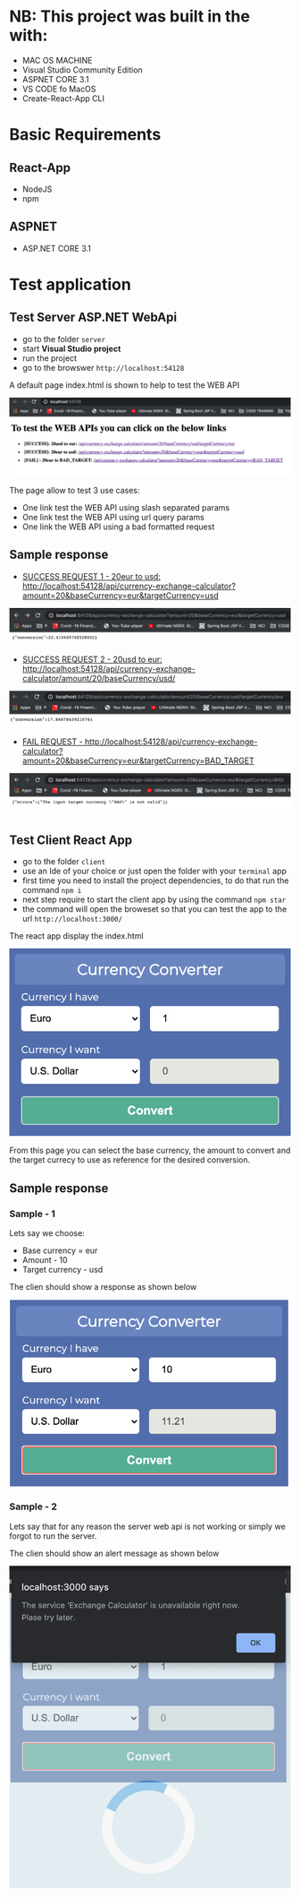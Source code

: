 # NB: This project was built in the with:

- MAC OS MACHINE
- Visual Studio Community Edition
- ASPNET CORE 3.1
- VS CODE fo MacOS
- Create-React-App CLI

# Basic Requirements

## React-App

- NodeJS
- npm

## ASPNET

- ASP.NET CORE 3.1

# Test application

## Test Server ASP.NET WebApi

- go to the folder `server`
- start **Visual Studio project**
- run the project
- go to the browswer `http://localhost:54128`

A default page index.html is shown to help to test the WEB API

![alt](/docs/images/web-api-test-browser-index.png)

The page allow to test 3 use cases:

- One link test the WEB API using slash separated params
- One link test the WEB API using url query params
- One link the WEB API using a bad formatted request

## Sample response

- [SUCCESS REQUEST 1 - 20eur to usd: http://localhost:54128/api/currency-exchange-calculator?amount=20&baseCurrency=eur&targetCurrency=usd](http://localhost:54128/api/currency-exchange-calculator?amount=20&baseCurrency=eur&targetCurrency=usd)

![alt](/docs/images/response-browser-query-param.png)

- [SUCCESS REQUEST 2 - 20usd to eur: http://localhost:54128/api/currency-exchange-calculator/amount/20/baseCurrency/usd/](http://localhost:54128/api/currency-exchange-calculator/amount/20/baseCurrency/usd/)

![alt](/docs/images/response-browser-slash-param.png)

- [FAIL REQUEST - http://localhost:54128/api/currency-exchange-calculator?amount=20&baseCurrency=eur&targetCurrency=BAD_TARGET](http://localhost:54128/api/currency-exchange-calculator?amount=20&baseCurrency=eur&targetCurrency=BAD_TARGET)

![alt](/docs/images/response-browser-fail.png)

## Test Client React App

- go to the folder `client`
- use an Ide of your choice or just open the folder with your `terminal` app
- first time you need to install the project dependencies, to do that run the command `npm i`
- next step require to start the client app by using the command `npm star`
- the command will open the broweset so that you can test the app to the url `http://localhost:3000/`

The react app display the index.html

![alt](/docs/images/react-client-before.png)

From this page you can select the base currency, the amount to convert and the target currecy to use as reference for the desired conversion.

## Sample response

### Sample - 1

Lets say we choose:

- Base currency = eur
- Amount - 10
- Target currency - usd

The clien should show a response as shown below

![alt](/docs/images/react-client-after.png)

### Sample - 2

Lets say that for any reason the server web api is not working or simply we forgot to run the server.

The clien should show an alert message as shown below

![alt](/docs/images/react-client-fail-server.png)
